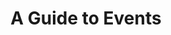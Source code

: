 ---
layout: guide
title: A Guide to Events
permalink: /guides/events/
short_title: A Guide
support: true
for: events
---